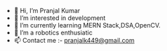 - 👋 Hi, I’m Pranjal Kumar 
- 👀 I’m interested in  development 
- 🌱 I’m currently learning MERN Stack,DSA,OpenCV.
- 💞️ I’m a robotics enthusiatic
- 📫 Contact me :- pranjalk449@gmail.com

<!---
pranjalee30/pranjalee30 is a ✨ special ✨ repository because its `README.md` (this file) appears on your GitHub profile.
You can click the Preview link to take a look at your changes.
--->
